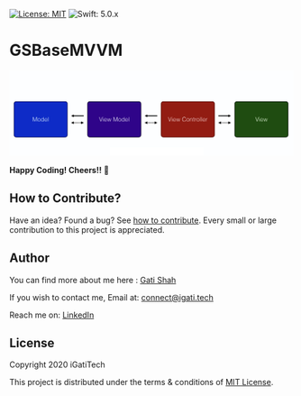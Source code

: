 [![License: MIT](https://img.shields.io/badge/License-MIT-yellow.svg)](https://github.com/igatitech/GSBaseMVVM/blob/master/LICENSE) 
![Swift: 5.0.x](https://img.shields.io/badge/Swift-5.0.x-orange)

# GSBaseMVVM

![alt text](https://github.com/igatitech/GSBaseMVVM/blob/master/Resources/MVVM.jpg)

**Happy Coding! Cheers!!** 🥂 

## How to Contribute?

Have an idea? Found a bug? See [how to contribute](https://github.com/igatitech/GSBaseMVVM/blob/master/CONTRIBUTION.md). Every small or large contribution to this project is appreciated.

## Author
You can find more about me here : [Gati Shah](https://igati.tech)

If you wish to contact me, 
Email at: [connect@igati.tech](connect@igati.tech)

Reach me on: [LinkedIn](https://www.linkedin.com/in/igatitech/)

## License
Copyright 2020 iGatiTech

This project is distributed under the terms & conditions of [MIT License](https://github.com/igatitech/GSBaseMVVM/blob/master/LICENSE).
